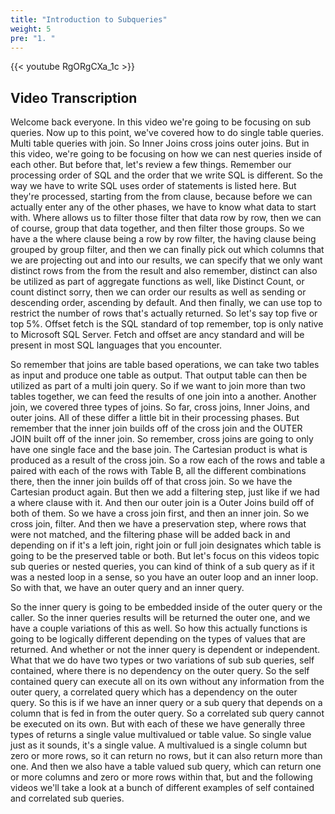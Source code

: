 ```yaml
---
title: "Introduction to Subqueries"
weight: 5
pre: "1. "
---
```


{{< youtube RgORgCXa_1c >}}

## Video Transcription

Welcome back everyone. In this video we're going to be focusing on sub queries. Now up to this point, we've covered how to do single table queries. Multi table queries with join. So Inner Joins cross joins outer joins. But in this video, we're going to be focusing on how we can nest queries inside of each other. But before that, let's review a few things. Remember our processing order of SQL and the order that we write SQL is different. So the way we have to write SQL uses order of statements is listed here. But they're processed, starting from the from clause, because before we can actually enter any of the other phases, we have to know what data to start with. Where allows us to filter those filter that data row by row, then we can of course, group that data together, and then filter those groups. So we have a the where clause being a row by row filter, the having clause being grouped by group filter, and then we can finally pick out which columns that we are projecting out and into our results, we can specify that we only want distinct rows from the from the result and also remember, distinct can also be utilized as part of aggregate functions as well, like Distinct Count, or count distinct sorry, then we can order our results as well as sending or descending order, ascending by default. And then finally, we can use top to restrict the number of rows that's actually returned. So let's say top five or top 5%. Offset fetch is the SQL standard of top remember, top is only native to Microsoft SQL Server. Fetch and offset are ancy standard and will be present in most SQL languages that you encounter. 

So remember that joins are table based operations, we can take two tables as input and produce one table as output. That output table can then be utilized as part of a multi join query. So if we want to join more than two tables together, we can feed the results of one join into a another. Another join, we covered three types of joins. So far, cross joins, Inner Joins, and outer joins. All of these differ a little bit in their processing phases. But remember that the inner join builds off of the cross join and the OUTER JOIN built off of the inner join. So remember, cross joins are going to only have one single face and the base join. The Cartesian product is what is produced as a result of the cross join. So a row each of the rows and table a paired with each of the rows with Table B, all the different combinations there, then the inner join builds off of that cross join. So we have the Cartesian product again. But then we add a filtering step, just like if we had a where clause with it. And then our outer join is a Outer Joins build off of both of them. So we have a cross join first, and then an inner join. So we cross join, filter. And then we have a preservation step, where rows that were not matched, and the filtering phase will be added back in and depending on if it's a left join, right join or full join designates which table is going to be the preserved table or both. But let's focus on this videos topic sub queries or nested queries, you can kind of think of a sub query as if it was a nested loop in a sense, so you have an outer loop and an inner loop. So with that, we have an outer query and an inner query. 

So the inner query is going to be embedded inside of the outer query or the caller. So the inner queries results will be returned the outer one, and we have a couple variations of this as well. So how this actually functions is going to be logically different depending on the types of values that are returned. And whether or not the inner query is dependent or independent. What that we do have two types or two variations of sub sub queries, self contained, where there is no dependency on the outer query. So the self contained query can execute all on its own without any information from the outer query, a correlated query which has a dependency on the outer query. So this is if we have an inner query or a sub query that depends on a column that is fed in from the outer query. So a correlated sub query cannot be executed on its own. But with each of these we have generally three types of returns a single value multivalued or table value. So single value just as it sounds, it's a single value. A multivalued is a single column but zero or more rows, so it can return no rows, but it can also return more than one. And then we also have a table valued sub query, which can return one or more columns and zero or more rows within that, but and the following videos we'll take a look at a bunch of different examples of self contained and correlated sub queries.